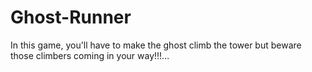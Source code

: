 # Ghost-Runner
In this game, you'll have to make the ghost climb the tower but beware those climbers coming in your way!!!...
